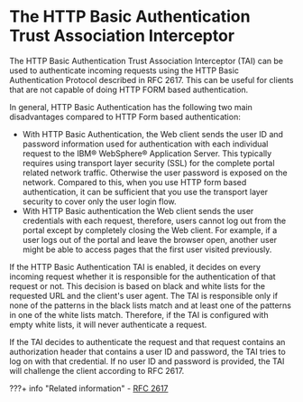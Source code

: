 # The HTTP Basic Authentication Trust Association Interceptor

The HTTP Basic Authentication Trust Association Interceptor (TAI) can be used to authenticate incoming requests using the HTTP Basic Authentication Protocol described in RFC 2617. This can be useful for clients that are not capable of doing HTTP FORM based authentication.

In general, HTTP Basic Authentication has the following two main disadvantages compared to HTTP Form based authentication:

-   With HTTP Basic Authentication, the Web client sends the user ID and password information used for authentication with each individual request to the IBM® WebSphere® Application Server. This typically requires using transport layer security (SSL) for the complete portal related network traffic. Otherwise the user password is exposed on the network. Compared to this, when you use HTTP form based authentication, it can be sufficient that you use the transport layer security to cover only the user login flow.
-   With HTTP Basic authentication the Web client sends the user credentials with each request, therefore, users cannot log out from the portal except by completely closing the Web client. For example, if a user logs out of the portal and leave the browser open, another user might be able to access pages that the first user visited previously.

If the HTTP Basic Authentication TAI is enabled, it decides on every incoming request whether it is responsible for the authentication of that request or not. This decision is based on black and white lists for the requested URL and the client's user agent. The TAI is responsible only if none of the patterns in the black lists match and at least one of the patterns in one of the white lists match. Therefore, if the TAI is configured with empty white lists, it will never authenticate a request.

If the TAI decides to authenticate the request and that request contains an authorization header that contains a user ID and password, the TAI tries to log on with that credential. If no user ID and password is provided, the TAI will challenge the client according to RFC 2617.


???+ info "Related information"
    - [RFC 2617](https://www.ietf.org/rfc/rfc2617.txt)

